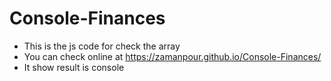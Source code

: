 # Console-Finances
- This is the js code for check the array
- You can check online at https://zamanpour.github.io/Console-Finances/
- It show result is console